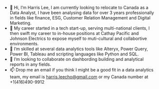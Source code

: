 - 👋 Hi, I’m Harris Lee, I am currently looking to relocate to Canada as a Data Analyst, I have been analysing data for over 3 years professionally in fields like finance, ESG, Customer Relation Management and Digital Marketing. 
- 🏢 My career started in a tech start-up, serving multi-national clients, I then swift my career to in-house positions at Cathay Pacific and Johnson Electrics to expose myself to muti-cultural and collabortive environments.
- 💪 I’m skilled at several data analytics tools like Alteryx, Power Query, Power BI, Tableau and scripting languages like Python and SQL.
- 💞️ I’m looking to collaborate on dashbording building and analytical reports in any fields.
- 📫 Drop me an email if you think I might be a good fit in a data analytics team, my email is harris.leecho@gmail.com or my Canada number at +1(416)490-9912

<!--- Thank you! --->
